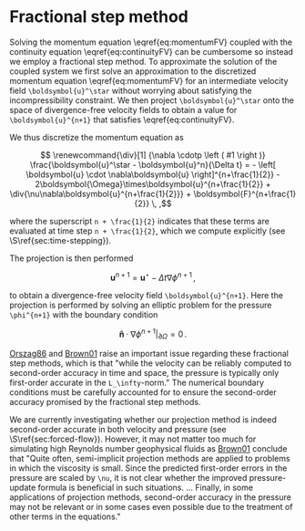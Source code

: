# Fractional step method

Solving the momentum equation \eqref{eq:momentumFV} coupled with the continuity equation \eqref{eq:continuityFV} can be
cumbersome so instead we employ a fractional step method. To approximate the solution of the coupled system we first
solve an approximation to the discretized momentum equation \eqref{eq:momentumFV} for an intermediate velocity field
``\boldsymbol{u}^\star`` without worrying about satisfying the incompressibility constraint. We then project ``\boldsymbol{u}^\star`` onto
the space of divergence-free velocity fields to obtain a value for ``\boldsymbol{u}^{n+1}`` that satisfies
\eqref{eq:continuityFV}.

We thus discretize the momentum equation as
```math
  \renewcommand{\div}[1] {\nabla \cdotp \left ( #1 \right )}
  \frac{\boldsymbol{u}^\star - \boldsymbol{u}^n}{\Delta t}
    = - \left[ \boldsymbol{u} \cdot \nabla\boldsymbol{u} \right]^{n+\frac{1}{2}}
    - 2\boldsymbol{\Omega}\times\boldsymbol{u}^{n+\frac{1}{2}}
    + \div{\nu\nabla\boldsymbol{u}^{n+\frac{1}{2}}}
    + \boldsymbol{F}^{n+\frac{1}{2}} \, ,
```
where the superscript ``n + \frac{1}{2}`` indicates that these terms are evaluated at time step ``n + \frac{1}{2}``, which
we compute explicitly (see \S\ref{sec:time-stepping}).

The projection is then performed
```math
   \boldsymbol{u}^{n+1} = \boldsymbol{u}^\star - \Delta t \nabla \phi^{n+1} \, ,
```
to obtain a divergence-free velocity field ``\boldsymbol{u}^{n+1}``. Here the projection is performed by solving an elliptic
problem for the pressure ``\phi^{n+1}`` with the boundary condition
```math
\newcommand{\uvec}[1]{\boldsymbol{\hat{\textbf{#1}}}}
  \boldsymbol{\hat{n}} \cdotp \nabla\phi^{n+1} |_{\partial\Omega} = 0 \, .
```

[Orszag86](@cite) and [Brown01](@cite) raise an important issue regarding these fractional step methods, which is that
"while the velocity can be reliably computed to second-order accuracy in time and space, the pressure is typically only
first-order accurate in the ``L_\infty``-norm." The numerical boundary conditions must be carefully accounted for to
ensure the second-order accuracy promised by the fractional step methods.

We are currently investigating whether our projection method is indeed second-order accurate in both velocity and
pressure (see \S\ref{sec:forced-flow}). However, it may not matter too much for simulating high Reynolds number
geophysical fluids as [Brown01](@cite) conclude that "Quite often, semi-implicit projection methods are applied to
problems in which the viscosity is small. Since the predicted first-order errors in the pressure are scaled by ``\nu``,
it is not clear whether the improved pressure-update formula is beneficial in such situations. ... Finally, in some
applications of projection methods, second-order accuracy in the pressure may not be relevant or in some cases even
possible due to the treatment of other terms in the equations."
